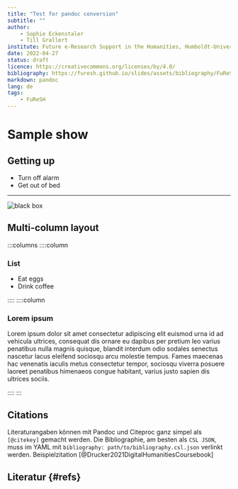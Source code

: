 ```yaml
---
title: "Test for pandoc conversion"
subtitle: ""
author:
    - Sophie Eckenstaler 
    - Till Grallert
institute: Future e-Research Support in the Humanities, Humboldt-Universität zu Berlin
date: 2022-04-27 
status: draft
licence: https://creativecommons.org/licenses/by/4.0/
bibliography: https://furesh.github.io/slides/assets/bibliography/FuReSH.csl.json
markdown: pandoc
lang: de
tags:
    - FuReSH
---
```


# Sample show
## Getting up

- Turn off alarm
- Get out of bed

------------------

![black box](https://furesh.github.io/slides/assets/images/blackbox/rId22.png)

## Multi-column layout

:::columns
::::column

### List

- Eat eggs
- Drink coffee

::::
::::column

### Lorem ipsum

Lorem ipsum dolor sit amet consectetur adipiscing elit euismod urna id ad vehicula ultrices, consequat dis ornare eu dapibus per pretium leo varius penatibus nulla magnis quisque, blandit interdum odio sodales senectus nascetur lacus eleifend sociosqu arcu molestie tempus. Fames maecenas hac venenatis iaculis metus consectetur tempor, sociosqu viverra posuere laoreet penatibus himenaeos congue habitant, varius justo sapien dis ultrices sociis. 

::::
:::

## Citations

Literaturangaben können mit Pandoc und Citeproc ganz simpel als `[@citekey]` gemacht werden. Die Bibliographie, am besten als `CSL JSON`, muss im YAML mit `bibliography: path/to/bibliography.csl.json` verlinkt werden. Beispielzitation [@Drucker2021DigitalHumanitiesCoursebook]

## Literatur {#refs}